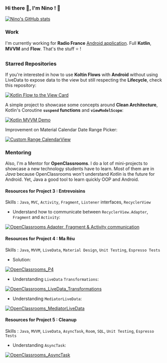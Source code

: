 ### Hi there 👋, I'm Nino ! 🐺

[![Nino's GitHub stats](https://github-readme-stats.vercel.app/api?username=NinoDLC&count_private=true&show_icons=true&theme=chartreuse-dark)](https://github.com/anuraghazra/github-readme-stats)

### Work

I'm currently working for **Radio France** [Android application](https://play.google.com/store/apps/details?id=com.radiofrance.radio.radiofrance.android). Full **Kotlin**, **MVVM** and **Flow**. That's the stuff ⭐ !

### Starred Repositories

If you're interested in how to use **Koltin Flows** with **Android** without using LiveData to expose data to the view but still respecting the **Lifecycle**, check this repository:

[![Kotlin Flow to the View Card](https://github-readme-stats.vercel.app/api/pin/?username=NinoDLC&repo=Kotlin_Flow_To_The_View)](https://github.com/NinoDLC/Kotlin_Flow_To_The_View)


A simple project to showcase some concepts around **Clean Architecture**, Kotlin's Coroutine **`suspend` functions** and **`viewModelScope`**:

[![Kotlin MVVM Demo](https://github-readme-stats.vercel.app/api/pin/?username=NinoDLC&repo=MVVM_Clean_Archi)](https://github.com/NinoDLC/MVVM_Clean_Archi)


Improvement on Material Calendar Date Range Picker:

[![Custom Range CalendarView](https://github-readme-stats.vercel.app/api/pin/?username=NinoDLC&repo=CustomRangeCalendarView)](https://github.com/NinoDLC/CustomRangeCalendarView)

### Mentoring

Also, I'm a Mentor for **OpenClassrooms**. I do a lot of mini-projects to showcase a new technology students have to learn. Most of them are in *Java* because OpenClassrooms won't understand *Kotlin* is the future for Android. Yet, Java a good tool to learn quickly OOP and Android. 

#### Resources for Project 3 : Entrevoisins
Skills : `Java`, `MVC`, `Activity`, `Fragment`, `Listener` interfaces, `RecyclerView`

- Understand how to communicate between `RecyclerView.Adapter`, `Fragment` and `Activity`:

[![OpenClassrooms Adapter, Fragment & Activity communication](https://github-readme-stats.vercel.app/api/pin/?username=NinoDLC&repo=OpenClassroom_Activity_Fragment_Communication)](https://github.com/NinoDLC/OpenClassroom_Activity_Fragment_Communication)


#### Resources for Project 4 : Ma Réu 
Skills : `Java`, `MVVM`, `LiveData`, `Material Design`, `Unit Testing`, `Espresso Tests`

- Solution:

[![OpenClassrooms_P4](https://github-readme-stats.vercel.app/api/pin/?username=NinoDLC&repo=OpenClassrooms_P4_Example)](https://github.com/NinoDLC/OpenClassrooms_P4_Example)

- Understanding `LiveData` `Transformations`:

[![OpenClassrooms_LiveData_Transformations](https://github-readme-stats.vercel.app/api/pin/?username=NinoDLC&repo=OpenClassroom_LiveData_Transformation_Unit_Testing)](https://github.com/NinoDLC/OpenClassroom_LiveData_Transformation_Unit_Testing)

- Understanding `MediatorLiveData`:

[![OpenClassrooms_MediatorLiveData](https://github-readme-stats.vercel.app/api/pin/?username=NinoDLC&repo=OpenClassroom_MediatorLiveData_Example)](https://github.com/NinoDLC/OpenClassroom_MediatorLiveData_Example)

#### Resources for Project 5 : Cleanup
Skills : `Java`, `MVVM`, `LiveData`, `AsyncTask`, `Room`, `SQL`, `Unit Testing`, `Espresso Tests`

- Understanding `AsyncTask`:

[![OpenClassrooms_AsyncTask](https://github-readme-stats.vercel.app/api/pin/?username=NinoDLC&repo=OpenClassrooms_LiveData_AsyncTask_Unit_Testing)](https://github.com/NinoDLC/OpenClassrooms_LiveData_AsyncTask_Unit_Testing)
